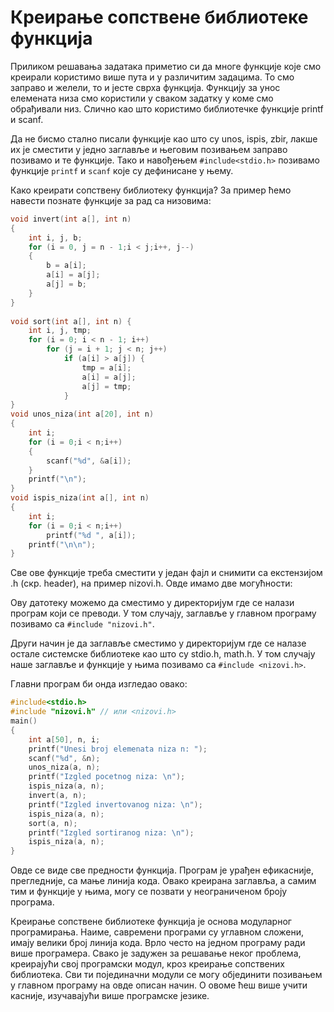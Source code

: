 # Креирање сопствене библиотеке функција

Приликом решавања задатака приметио си да многе функције које смо креирали користимо
више пута и у различитим задацима. То смо заправо и желели, то и јесте сврха функција.
Функцију за унос елемената низа смо користили у сваком задатку у коме смо обрађивали
низ. Слично као што користимо библиотечке функције printf и scanf.

Да не бисмо стално писали функције као што су unos, ispis, zbir, лакше их је сместити у
једно заглавље и његовим позивањем заправо позивамо и те функције. Тако и навођењем
`#include<stdio.h>` позивамо функције `printf` и `scanf` које су дефинисане у њему.

Како креирати сопствену библиотеку функција? За пример ћемо навести познате функције за
рад са низовима:

```c
void invert(int a[], int n)
{
	int i, j, b;
	for (i = 0, j = n - 1;i < j;i++, j--)
	{
		b = a[i];
		a[i] = a[j];
		a[j] = b;
	}
}
 
void sort(int a[], int n) {
	int i, j, tmp;
	for (i = 0; i < n - 1; i++)
		for (j = i + 1; j < n; j++)
			if (a[i] > a[j]) {
				tmp = a[i];
				a[i] = a[j];
				a[j] = tmp;
			}
}
void unos_niza(int a[20], int n)
{
	int i;
	for (i = 0;i < n;i++)
	{
		scanf("%d", &a[i]);
	}
	printf("\n");
}
void ispis_niza(int a[], int n)
{
	int i;
	for (i = 0;i < n;i++)
		printf("%d ", a[i]);
	printf("\n\n");
}
```

Све ове функције треба сместити у један фајл и снимити са екстензијом .h (скр. header),
на пример nizovi.h. Овде имамо две могућности:

Ову датотеку можемо да сместимо у директоријум где се налази програм који се преводи. У
том случају, заглавље у главном програму позивамо са `#include "nizovi.h"`.

Други начин је да заглавље сместимо у директоријум где се налазе остале системске
библиотеке као што су stdio.h, math.h. У том случају наше заглавље и функције у њима позивамо
са `#include <nizovi.h>`.

Главни програм би онда изгледао овако:

```c
#include<stdio.h>
#include "nizovi.h" // или <nizovi.h>
main()
{
	int a[50], n, i;
	printf("Unesi broj elemenata niza n: ");
	scanf("%d", &n);
	unos_niza(a, n);
	printf("Izgled pocetnog niza: \n");
	ispis_niza(a, n);
	invert(a, n);
	printf("Izgled invertovanog niza: \n");
	ispis_niza(a, n);
	sort(a, n);
	printf("Izgled sortiranog niza: \n");
	ispis_niza(a, n);
}
```

Овде се виде све предности функција. Програм је урађен ефикасније, прегледније, са мање
линија кода. Овако креирана заглавља, а самим тим и функције у њима, могу се позвати у
неограниченом броју програма.

Креирање сопствене библиотеке функција је основа модуларног програмирања. Наиме, савремени
програми су углавном сложени, имају велики број линија кода. Врло често на једном програму
ради више програмера. Свако је задужен за решавање неког проблема, креирајући свој
програмски модул, кроз креирање сопствених библиотека. Сви ти појединачни модули се могу
објединити позивањем у главном програму на овде описан начин. О овоме ћеш више учити касније,
изучавајући више програмске језике.
